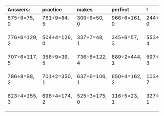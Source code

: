 | Answers: | practice | makes | perfect | ! |
| :--- | :--- | :--- | :--- | :--- |
| 675÷9=75, 0 | 761÷9=84, 5 | 300÷6=50, 0 | 966÷6=161, 0 | 244÷2=122, 0 | 
|   |   |   |   |   | 
|   |   |   |   |   | 
|   |   |   |   |   | 
| 776÷6=129, 2 | 504÷4=126, 0 | 337÷7=48, 1 | 345÷6=57, 3 | 553÷9=61, 4 | 
|   |   |   |   |   | 
|   |   |   |   |   | 
|   |   |   |   |   | 
| 707÷6=117, 5 | 356÷9=39, 5 | 736÷6=122, 4 | 889÷2=444, 1 | 597÷6=99, 3 | 
|   |   |   |   |   | 
|   |   |   |   |   | 
|   |   |   |   |   | 
| 786÷8=98, 2 | 701÷2=350, 1 | 637÷6=106, 1 | 650÷4=162, 2 | 103÷8=12, 7 | 
|   |   |   |   |   | 
|   |   |   |   |   | 
|   |   |   |   |   | 
| 623÷4=155, 3 | 698÷4=174, 2 | 525÷3=175, 0 | 116÷5=23, 1 | 327÷2=163, 1 | 
|   |   |   |   |   | 
|   |   |   |   |   | 
|   |   |   |   |   | 
